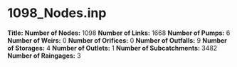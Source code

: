 # 1098_Nodes.inp
**Title:** 
**Number of Nodes:** 1098
**Number of Links:** 1668
**Number of Pumps:** 6
**Number of Weirs:** 0
**Number of Orifices:** 0
**Number of Outfalls:** 9
**Number of Storages:** 4
**Number of Outlets:** 1
**Number of Subcatchments:** 3482
**Number of Raingages:** 3
